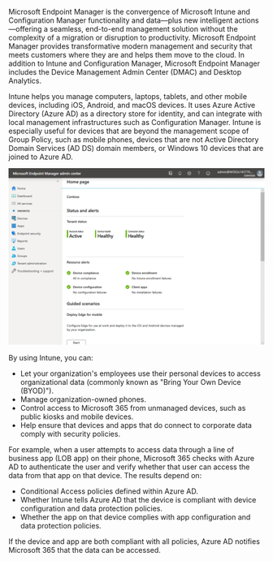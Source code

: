 Microsoft Endpoint Manager is the convergence of Microsoft Intune and Configuration Manager functionality and data—plus new intelligent actions—offering a seamless, end-to-end management solution without the complexity of a migration or disruption to productivity. Microsoft Endpoint Manager provides transformative modern management and security that meets customers where they are and helps them move to the cloud. In addition to Intune and Configuration Manager, Microsoft Endpoint Manager includes the Device Management Admin Center (DMAC) and Desktop Analytics.

Intune helps you manage computers, laptops, tablets, and other mobile devices, including iOS, Android, and macOS devices. It uses Azure Active Directory (Azure AD) as a directory store for identity, and can integrate with local management infrastructures such as Configuration Manager. Intune is especially useful for devices that are beyond the management scope of Group Policy, such as mobile phones, devices that are not Active Directory Domain Services (AD DS) domain members, or Windows 10 devices that are joined to Azure AD. 

![Microsoft Endpoint Manager admin center](../media/microsoft-endpoint-manager-admin-center.png)

By using Intune, you can:
- Let your organization's employees use their personal devices to access organizational data (commonly known as "Bring Your Own Device (BYOD)").
- Manage organization-owned phones.
- Control access to Microsoft 365 from unmanaged devices, such as public kiosks and mobile devices.
- Help ensure that devices and apps that do connect to corporate data comply with security policies.

For example, when a user attempts to access data through a line of business app (LOB app) on their phone, Microsoft 365 checks with Azure AD to authenticate the user and verify whether that user can access the data from that app on that device. The results depend on: 
- Conditional Access policies defined within Azure AD. 
- Whether Intune tells Azure AD that the device is compliant with device configuration and data protection policies.
- Whether the app on that device complies with app configuration and data protection policies. 

If the device and app are both compliant with all policies, Azure AD notifies Microsoft 365 that the data can be accessed.
